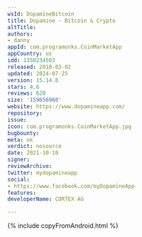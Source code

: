 ```yaml
---
wsId: DopamineBitcoin
title: Dopamine - Bitcoin & Crypto
altTitle: 
authors:
- danny
appId: com.programonks.CoinMarketApp
appCountry: us
idd: 1350234503
released: 2018-03-02
updated: 2024-07-25
version: 15.14.0
stars: 4.6
reviews: 620
size: '159656960'
website: https://www.dopamineapp.com/
repository: 
issue: 
icon: com.programonks.CoinMarketApp.jpg
bugbounty: 
meta: ok
verdict: nosource
date: 2021-10-10
signer: 
reviewArchive: 
twitter: mydopamineapp
social:
- https://www.facebook.com/myDopamineApp
features: 
developerName: CORTEX AG

---
```


{% include copyFromAndroid.html %}
